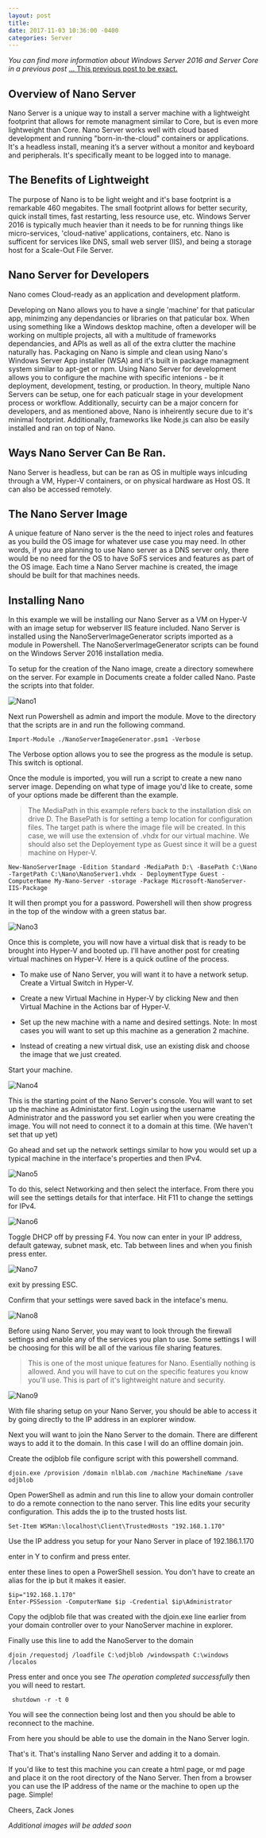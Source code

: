 ```yaml
--- 
layout: post 
title: 
date: 2017-11-03 10:36:00 -0400 
categories: Server 
---
```



*You can find more information about Windows Server 2016 and Server Core in a previous post* 
[... This previous post to be exact.](https://hiimzackjones.github.io/server/2017/10/06/Installing-and-setting-up-Windows-Server-2016-&-Server-Core.html)

## Overview of Nano Server

Nano Server is a unique way to install a server machine with a lightweight footprint that allows for remote managment similar to Core, but is even more lightweight than Core. Nano Server works well with cloud based development and running "born-in-the-cloud" containers or applications. It's a headless install, meaning it’s a server without a monitor and keyboard and peripherals. It's specifically meant to be logged into to manage.

## The Benefits of Lightweight
The purpose of Nano is to be light weight and it's base footprint is a remarkable 460 megabites. The small footprint allows for better security, quick install times, fast restarting, less resource use, etc. Windows Server 2016 is typically much heavier than it needs to be for running things like micro-services, 'cloud-native' applications, containers, etc. Nano is sufficent for services like DNS, small web server (IIS), and being a storage host for a Scale-Out File Server. 

## Nano Server for Developers
 
 Nano comes Cloud-ready as an application and development platform. 

 Developing on Nano allows you to have a single 'machine' for that paticular app, minimzing any dependancies or libraries on that paticular box. When using something like a Windows desktop machine, often a developer will be working on multiple projects, all with a multitude of frameworks dependancies, and APIs as well as all of the extra clutter the machine naturally has. Packaging on Nano is simple and clean using Nano's Windows Server App installer (WSA) and it's built in package managment system similar to apt-get or npm. Using Nano Server for development allows you to configure the machine with specific intenions - be it deployment, development, testing, or production. In theory, multiple Nano Servers can be setup, one for each paticualr stage in your development process or workflow. Additionally, secuirty can be a major concern for developers, and as mentioned above, Nano is inheirently secure due to it's minimal footprint. Additionally, frameworks like Node.js can also be easily installed and ran on top of Nano. 

## Ways Nano Server Can Be Ran.
Nano Server is headless, but can be ran as OS in multiple ways inlcuding through a VM, Hyper-V containers, or on physical hardware as Host OS. It can also be accessed remotely. 

## The Nano Server Image
A unique feature of Nano server is the the need to inject roles and features as you build the OS image for whatever use case you may need. In other words, if you are planning to use Nano server as a DNS server only, there would be no need for the OS to have SoFS services and features as part of the OS image. Each time a Nano Server machine is created, the image should be built for that machines needs.  

## Installing Nano

In this example we will be installing our Nano Server as a VM on Hyper-V with an image setup for webserver IIS feature included. Nano Server is installed using the NanoServerImageGenerator scripts  imported as a module in Powershell. The NanoServerImageGenerator scripts can be found on the Windows Server 2016 installation media. 

To setup for the creation of the Nano image, create a directory somewhere on the server. For example in Documents create a folder called Nano. Paste the scripts into that folder.  

![Nano1](/assets/img/servergifs/nano/nano1.gif)


Next run Powershell as admin and import the module. Move to the directory that the scripts are in and run the following command. 

```
Import-Module ./NanoServerImageGenerator.psm1 -Verbose
```  

The Verbose option allows you to see the progress as the module is setup. This switch is optional.  

Once the module is imported, you will run a script to create a new nano server image. Depending on what type of image you'd like to create, some of your options made be different than the example.  
>The MediaPath in this example refers back to the installation disk on drive D. The BasePath is for setting a temp location for configuration files. The target path is where the image file will be created. In this case, we will use the extension of .vhdx for our virtual machine. We should also set the Deployement type as Guest since it will be a guest machine on Hyper-V. 

```
New-NanoServerImage -Edition Standard -MediaPath D:\ -BasePath C:\Nano -TargetPath C:\Nano\NanoServer1.vhdx - DeploymentType Guest -ComputerName My-Nano-Server -storage -Package Microsoft-NanoServer-IIS-Package
```

It will then prompt you for a password. Powershell will then show progress in the top of the window with a green status bar. 

![Nano3](/assets/img/servergifs/nano/nano3.gif)


Once this is complete, you will now have a virtual disk that is ready to be brought into Hyper-V and booted up. I'll have another post for creating virtual machines on Hyper-V. Here is a quick outline of the process. 

- To make use of Nano Server, you will want it to have a network setup. Create a Virtual Switch in Hyper-V. 

- Create a new Virtual Machine in Hyper-V by clicking New and then Virtual Machine in the Actions bar of Hyper-V. 

- Set up the new machine with a name and desired settings. Note: In most cases you will want to set up this machine as a generation 2 machine. 

- Instead of creating a new virtual disk, use an existing disk and choose the image that we just created. 


Start your machine. 

![Nano4](/assets/img/servergifs/nano/nano4.png)


This is the starting point of the Nano Server's console. You will want to set up the machine as Administator first. Login using the username Administrator and the password you set earlier when you were creating the image. You will not need to connect it to a domain at this time. (We haven't set that up yet)



Go ahead and set up the network settings similar to how you would set up a typical machine in the interface's properties and then IPv4. 

![Nano5](/assets/img/servergifs/nano/nano5.png)


To do this, select Networking and then select the interface. From there you will see the settings details for that interface. Hit F11 to change the settings for IPv4. 

![Nano6](/assets/img/servergifs/nano/nano6.png)


Toggle DHCP off by pressing F4. You now can enter in your IP address, default gateway, subnet mask, etc. Tab between lines and when you finish press enter.  

![Nano7](/assets/img/servergifs/nano/nano7.png)
 


exit by pressing ESC. 

Confirm that your settings were saved back in the inteface's menu. 

![Nano8](/assets/img/servergifs/nano/nano8.png)


Before using Nano Server, you may want to look through the firewall settings and enable any of the services you plan to use. Some settings I will be choosing for this will be all of the various file sharing features. 

> This is one of the most unique features for Nano. Esentially nothing is allowed. And you will have to cut on the specific features you know you'll use. This is part of it's lightweight nature and security. 

![Nano9](/assets/img/servergifs/nano/nano9.png)

With file sharing setup on your Nano Server, you should be able to access it by going directly to the IP address in an explorer window. 

Next you will want to join the Nano Server to the domain. There are different ways to add it to the domain. In this case I will do an offline domain join. 

Create the odjblob file configure script with this powershell command. 

```
djoin.exe /provision /domain nlblab.com /machine MachineName /save odjblob
```


Open PowerShell as admin and run this line to allow your domain controller to do a remote connection to the nano server. This line edits your security configuration. This adds the ip to the trusted hosts list. 

```
Set-Item WSMan:\localhost\Client\TrustedHosts "192.168.1.170"
```

Use the IP address you setup for your Nano Server in place of 192.186.1.170

enter in Y to confirm and press enter. 

enter these lines to open a PowerShell session. You don't have to create an alias for the ip but it makes it easier. 
```
$ip="192.168.1.170"
Enter-PSSession -ComputerName $ip -Credential $ip\Administrator
```

Copy the odjblob file that was created with the djoin.exe line earlier from your domain controller over to your NanoServer machine in explorer. 

Finally use this line to add the NanoServer to the domain

```
djoin /requestodj /loadfile C:\odjblob /windowspath C:\windows /localos
```
Press enter and once you see *The operation completed successfully* then you will need to restart. 

<code> shutdown -r -t 0 </code>

You will see the connection being lost and then you should be able to reconnect to the machine. 

From here you should be able to use the domain in the Nano Server login.

That's it. That's installing Nano Server and adding it to a domain. 

If you'd like to test this machine you can create a html page, or md page and place it on the root directory of the Nano Server. Then from a browser you can use the IP address of the name or the machine to open up the page. Simple! 




Cheers, 
Zack Jones



*Additional images will be added soon*







